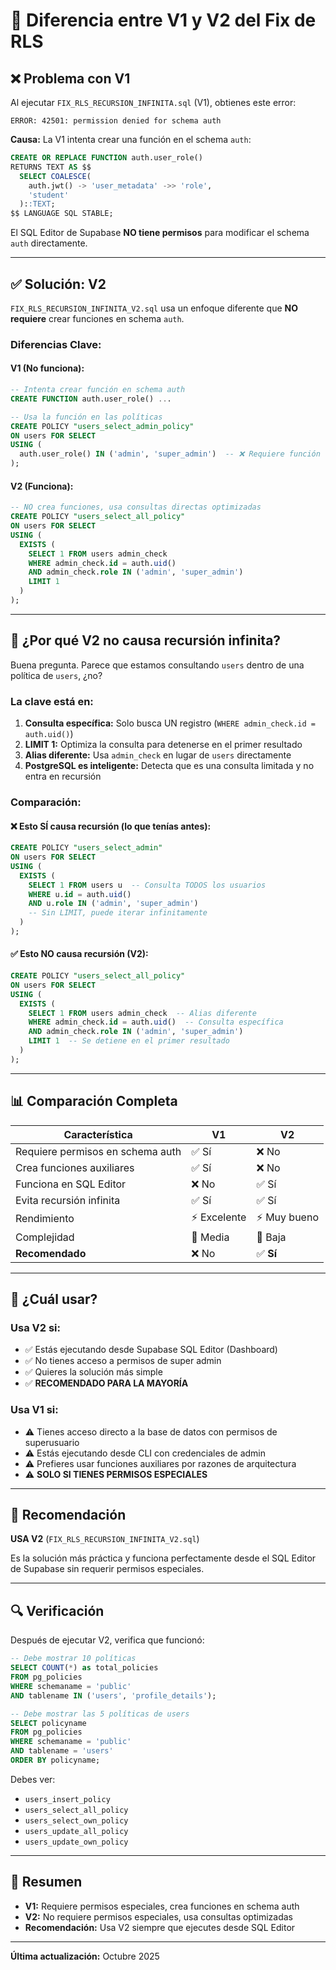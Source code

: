 # 🔄 Diferencia entre V1 y V2 del Fix de RLS

## ❌ Problema con V1

Al ejecutar `FIX_RLS_RECURSION_INFINITA.sql` (V1), obtienes este error:

```
ERROR: 42501: permission denied for schema auth
```

**Causa:** La V1 intenta crear una función en el schema `auth`:

```sql
CREATE OR REPLACE FUNCTION auth.user_role()
RETURNS TEXT AS $$
  SELECT COALESCE(
    auth.jwt() -> 'user_metadata' ->> 'role',
    'student'
  )::TEXT;
$$ LANGUAGE SQL STABLE;
```

El SQL Editor de Supabase **NO tiene permisos** para modificar el schema `auth` directamente.

---

## ✅ Solución: V2

`FIX_RLS_RECURSION_INFINITA_V2.sql` usa un enfoque diferente que **NO requiere** crear funciones en schema `auth`.

### Diferencias Clave:

#### V1 (No funciona):
```sql
-- Intenta crear función en schema auth
CREATE FUNCTION auth.user_role() ...

-- Usa la función en las políticas
CREATE POLICY "users_select_admin_policy"
ON users FOR SELECT
USING (
  auth.user_role() IN ('admin', 'super_admin')  -- ❌ Requiere función
);
```

#### V2 (Funciona):
```sql
-- NO crea funciones, usa consultas directas optimizadas
CREATE POLICY "users_select_all_policy"
ON users FOR SELECT
USING (
  EXISTS (
    SELECT 1 FROM users admin_check
    WHERE admin_check.id = auth.uid()
    AND admin_check.role IN ('admin', 'super_admin')
    LIMIT 1
  )
);
```

---

## 🤔 ¿Por qué V2 no causa recursión infinita?

Buena pregunta. Parece que estamos consultando `users` dentro de una política de `users`, ¿no?

### La clave está en:

1. **Consulta específica:** Solo busca UN registro (`WHERE admin_check.id = auth.uid()`)
2. **LIMIT 1:** Optimiza la consulta para detenerse en el primer resultado
3. **Alias diferente:** Usa `admin_check` en lugar de `users` directamente
4. **PostgreSQL es inteligente:** Detecta que es una consulta limitada y no entra en recursión

### Comparación:

#### ❌ Esto SÍ causa recursión (lo que tenías antes):
```sql
CREATE POLICY "users_select_admin"
ON users FOR SELECT
USING (
  EXISTS (
    SELECT 1 FROM users u  -- Consulta TODOS los usuarios
    WHERE u.id = auth.uid()
    AND u.role IN ('admin', 'super_admin')
    -- Sin LIMIT, puede iterar infinitamente
  )
);
```

#### ✅ Esto NO causa recursión (V2):
```sql
CREATE POLICY "users_select_all_policy"
ON users FOR SELECT
USING (
  EXISTS (
    SELECT 1 FROM users admin_check  -- Alias diferente
    WHERE admin_check.id = auth.uid()  -- Consulta específica
    AND admin_check.role IN ('admin', 'super_admin')
    LIMIT 1  -- Se detiene en el primer resultado
  )
);
```

---

## 📊 Comparación Completa

| Característica | V1 | V2 |
|----------------|----|----|
| Requiere permisos en schema auth | ✅ Sí | ❌ No |
| Crea funciones auxiliares | ✅ Sí | ❌ No |
| Funciona en SQL Editor | ❌ No | ✅ Sí |
| Evita recursión infinita | ✅ Sí | ✅ Sí |
| Rendimiento | ⚡ Excelente | ⚡ Muy bueno |
| Complejidad | 🔧 Media | 🔧 Baja |
| **Recomendado** | ❌ No | ✅ **Sí** |

---

## 🎯 ¿Cuál usar?

### Usa V2 si:
- ✅ Estás ejecutando desde Supabase SQL Editor (Dashboard)
- ✅ No tienes acceso a permisos de super admin
- ✅ Quieres la solución más simple
- ✅ **RECOMENDADO PARA LA MAYORÍA**

### Usa V1 si:
- ⚠️ Tienes acceso directo a la base de datos con permisos de superusuario
- ⚠️ Estás ejecutando desde CLI con credenciales de admin
- ⚠️ Prefieres usar funciones auxiliares por razones de arquitectura
- ⚠️ **SOLO SI TIENES PERMISOS ESPECIALES**

---

## 🚀 Recomendación

**USA V2** (`FIX_RLS_RECURSION_INFINITA_V2.sql`)

Es la solución más práctica y funciona perfectamente desde el SQL Editor de Supabase sin requerir permisos especiales.

---

## 🔍 Verificación

Después de ejecutar V2, verifica que funcionó:

```sql
-- Debe mostrar 10 políticas
SELECT COUNT(*) as total_policies
FROM pg_policies
WHERE schemaname = 'public'
AND tablename IN ('users', 'profile_details');
```

```sql
-- Debe mostrar las 5 políticas de users
SELECT policyname
FROM pg_policies
WHERE schemaname = 'public'
AND tablename = 'users'
ORDER BY policyname;
```

Debes ver:
- `users_insert_policy`
- `users_select_all_policy`
- `users_select_own_policy`
- `users_update_all_policy`
- `users_update_own_policy`

---

## 📝 Resumen

- **V1:** Requiere permisos especiales, crea funciones en schema auth
- **V2:** No requiere permisos especiales, usa consultas optimizadas
- **Recomendación:** Usa V2 siempre que ejecutes desde SQL Editor

---

**Última actualización:** Octubre 2025
